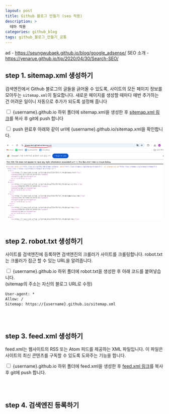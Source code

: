```yaml
---
layout: post
title: Github 블로그 만들기 (seo 적용)
description: >
  테마 적용
categories: github_blog
tags: github_블로그_만들기_공통
---
```



ad - https://seungwubaek.github.io/blog/google_adsense/
SEO 소개 -  https://yenarue.github.io/tip/2020/04/30/Search-SEO/


## step 1. sitemap.xml 생성하기
검색엔진에서 Github 블로그의 글들을 긁어올 수 있도록, 사이트의 모든 페이지 정보를 모아두는 `sitemap.xml`이 필요합니다. 
새로운 페이지를 생성할 때마다 매번 추가하는 건 어려운 일이니 자동으로 추가가 되도록 설정해 줍니다 <br>

<input type="checkbox"> {username}.github.io 하위 폴더에 sitemap.xml을 생성한 후 
[sitemap.xml 링크](https://github.com/JINWOO-TECH/jinwoo-tech.github.io/blob/main/sitemap.xml)를 복사 후 git에 push 합니다


<input type="checkbox">  push 완료후 아래와 같이 url에 {username}.github.io/sitemap.xml을 확인합니다.

![Xixia](/assets/images/github_blog/20240822sitemap.png)
<br><br>

## step 2. robot.txt 생성하기
사이트를 검색엔진에 등록하면 검색엔진의 크롤러가 사이트를 크롤링합니다. robot.txt는 크롤러가 접근 할 수 있는 URL을 알려줍니다.

<input type="checkbox"> {username}.github.io 하위 폴더에 robot.txt을 생성한 후 아래 코드를 붙여넣습니다. <br>
(sitemap의 주소는 자신의 블로그 URL로 수정)

~~~
User-agent: *
Allow: /
Sitemap: https://{username}.github.io/sitemap.xml
~~~
<br><br>

## step 3. feed.xml 생성하기
feed.xml는 웹사이트의 RSS 또는 Atom 피드를 제공하는 XML 파일입니다. 이 파일은 사이트의 최신 콘텐츠를 구독할 수 있도록 도와주는 기능을 합니다.

<input type="checkbox"> {username}.github.io 하위 폴더에 feed.xml을 생성한 후 
[feed.xml 링크](https://github.com/JINWOO-TECH/jinwoo-tech.github.io/blob/main/feed.xml)를 복사 후 git에 push 합니다.

<br><br>

## step 4. 검색엔진 등록하기